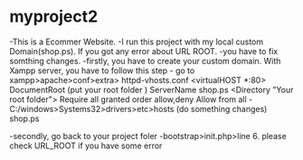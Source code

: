 # myproject2
-This is a Ecommer Website.
-I run this project with my local custom Domain(shop.ps). If you got any error about URL ROOT. 
-you have to fix somthing changes.
-firstly, you have to create your custom domain. With Xampp server, you have to follow this step
    - go to xampp>apache>conf>extra> httpd-vhosts.conf
    <virtualHOST *:80>
      DocumentRoot (put your root folder )
      ServerName shop.ps
      <Directory "Your root folder">
        Require all granted
        order allow,deny
        Allow from all
      </Directory>
    </VirtualHost>
    - C:/windows>Systems32>drivers>etc>hosts (do something changes)
      shop.ps
      

-secondly, go back to your project foler
  -bootstrap>init.php>line 6. please check URL_ROOT if you have some error
  
